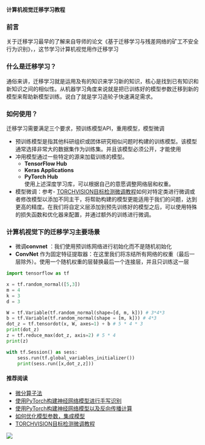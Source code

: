 **计算机视觉迁移学习教程**

### 前言

关于迁移学习最早的了解来自导师的论文《基于迁移学习与残差网络的矿工不安全行为识别》，，这节学习计算机视觉用作迁移学习

### 什么是迁移学习？
通俗来讲，迁移学习就是运用及有的知识来学习新的知识，核心是找到已有知识和新知识之间的相似性。从机器学习角度来说就是把已训练好的模型参数迁移到新的模型来帮助新模型训练。说白了就是学习造轮子快速满足需求。

### 如何使用？
迁移学习需要满足三个要求，预训练模型API，重用模型，模型微调
* 预训练模型是指其他科研组织或团体研究相似问题时构建的训练模型。该模型通常选择非常大的数据集作为训练集。并且该模型必须公开，才能使用
* 冲用模型通过一些特定的源来加载训练的模型。
	* **TensorFlow Hub**
    * **Keras Applications**
    * **PyTorch Hub**  
    使用上述深度学习库，可以根据自己的意愿调整网络层和权重。
 * 模型微调：参考- [TORCHVISION目标检测微调教程](https://mp.weixin.qq.com/s/s18nVND3PhyYiaO_ioA9ZA)如何对特定类进行微调或者修改模型以添加不同主干，将帮助构建的模型更能适用于我们的问题，达到更高的精度。在我们将自定义层添加到预先训练好的模型之后，可以使用特殊的损失函数和优化器来配置，并通过额外的训练进行微调。
 
 ### 计算机视觉下的迁移学习主要场景
 * 微调**convnet** ：我们使用预训练网络进行初始化而不是随机初始化
 * **ConvNet** 作为固定特征提取器：在这里我们将冻结所有网络的权重（最后一层除外）。使用一个随机权重的层替换最后一个连接层，并且只训练这一层
```python
import tensorflow as tf

x = tf.random_normal([5,3])
m = 4
k = 3
d = 3

W = tf.Variable(tf.random_normal(shape=[d, m, k])) # 3*4*3
b = tf.Variable(tf.random_normal(shape = [m, k])) # 4*3
dot_z = tf.tensordot(x, W, axes=1) + b # 5 * 4 * 3
print(dot_z)
z = tf.reduce_max(dot_z, axis=2) # 5 * 4
print(z)

with tf.Session() as sess:
    sess.run(tf.global_variables_initializer())
    print(sess.run([x,dot_z,z]))
```

#### 推荐阅读

- [微分算子法](https://mp.weixin.qq.com/s/yz3x4JtgnC0lSSOLrBp5lA)
- [使用PyTorch构建神经网络模型进行手写识别](https://mp.weixin.qq.com/s/TPPYYOxRWuQMLEH9Mkeo-g)
- [使用PyTorch构建神经网络模型以及反向传播计算](https://mp.weixin.qq.com/s/aOGm3rQuA6ASBPPt8IiivA)
- [如何优化模型参数，集成模型](https://mp.weixin.qq.com/s/kBUuY12T6Sse4coYYMzlQA)
- [TORCHVISION目标检测微调教程](https://mp.weixin.qq.com/s/s18nVND3PhyYiaO_ioA9ZA)

![](https://cdn.jsdelivr.net/gh/filess/img2@main/2021/08/04/1628081548426-51138395-7cc1-4579-a0f0-dc4195c4ea0b.png)




